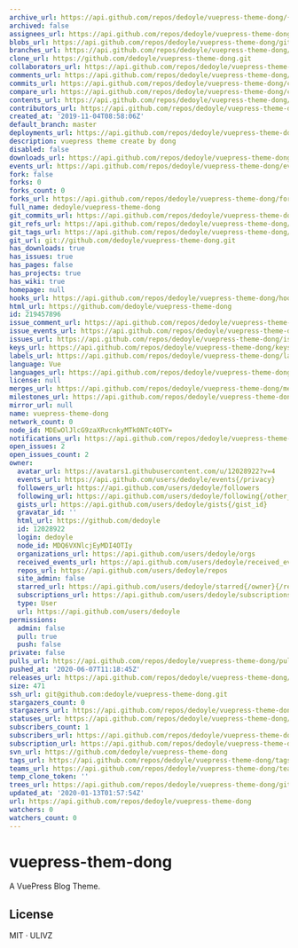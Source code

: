 ```yaml
---
archive_url: https://api.github.com/repos/dedoyle/vuepress-theme-dong/{archive_format}{/ref}
archived: false
assignees_url: https://api.github.com/repos/dedoyle/vuepress-theme-dong/assignees{/user}
blobs_url: https://api.github.com/repos/dedoyle/vuepress-theme-dong/git/blobs{/sha}
branches_url: https://api.github.com/repos/dedoyle/vuepress-theme-dong/branches{/branch}
clone_url: https://github.com/dedoyle/vuepress-theme-dong.git
collaborators_url: https://api.github.com/repos/dedoyle/vuepress-theme-dong/collaborators{/collaborator}
comments_url: https://api.github.com/repos/dedoyle/vuepress-theme-dong/comments{/number}
commits_url: https://api.github.com/repos/dedoyle/vuepress-theme-dong/commits{/sha}
compare_url: https://api.github.com/repos/dedoyle/vuepress-theme-dong/compare/{base}...{head}
contents_url: https://api.github.com/repos/dedoyle/vuepress-theme-dong/contents/{+path}
contributors_url: https://api.github.com/repos/dedoyle/vuepress-theme-dong/contributors
created_at: '2019-11-04T08:58:06Z'
default_branch: master
deployments_url: https://api.github.com/repos/dedoyle/vuepress-theme-dong/deployments
description: vuepress theme create by dong
disabled: false
downloads_url: https://api.github.com/repos/dedoyle/vuepress-theme-dong/downloads
events_url: https://api.github.com/repos/dedoyle/vuepress-theme-dong/events
fork: false
forks: 0
forks_count: 0
forks_url: https://api.github.com/repos/dedoyle/vuepress-theme-dong/forks
full_name: dedoyle/vuepress-theme-dong
git_commits_url: https://api.github.com/repos/dedoyle/vuepress-theme-dong/git/commits{/sha}
git_refs_url: https://api.github.com/repos/dedoyle/vuepress-theme-dong/git/refs{/sha}
git_tags_url: https://api.github.com/repos/dedoyle/vuepress-theme-dong/git/tags{/sha}
git_url: git://github.com/dedoyle/vuepress-theme-dong.git
has_downloads: true
has_issues: true
has_pages: false
has_projects: true
has_wiki: true
homepage: null
hooks_url: https://api.github.com/repos/dedoyle/vuepress-theme-dong/hooks
html_url: https://github.com/dedoyle/vuepress-theme-dong
id: 219457896
issue_comment_url: https://api.github.com/repos/dedoyle/vuepress-theme-dong/issues/comments{/number}
issue_events_url: https://api.github.com/repos/dedoyle/vuepress-theme-dong/issues/events{/number}
issues_url: https://api.github.com/repos/dedoyle/vuepress-theme-dong/issues{/number}
keys_url: https://api.github.com/repos/dedoyle/vuepress-theme-dong/keys{/key_id}
labels_url: https://api.github.com/repos/dedoyle/vuepress-theme-dong/labels{/name}
language: Vue
languages_url: https://api.github.com/repos/dedoyle/vuepress-theme-dong/languages
license: null
merges_url: https://api.github.com/repos/dedoyle/vuepress-theme-dong/merges
milestones_url: https://api.github.com/repos/dedoyle/vuepress-theme-dong/milestones{/number}
mirror_url: null
name: vuepress-theme-dong
network_count: 0
node_id: MDEwOlJlcG9zaXRvcnkyMTk0NTc4OTY=
notifications_url: https://api.github.com/repos/dedoyle/vuepress-theme-dong/notifications{?since,all,participating}
open_issues: 2
open_issues_count: 2
owner:
  avatar_url: https://avatars1.githubusercontent.com/u/12028922?v=4
  events_url: https://api.github.com/users/dedoyle/events{/privacy}
  followers_url: https://api.github.com/users/dedoyle/followers
  following_url: https://api.github.com/users/dedoyle/following{/other_user}
  gists_url: https://api.github.com/users/dedoyle/gists{/gist_id}
  gravatar_id: ''
  html_url: https://github.com/dedoyle
  id: 12028922
  login: dedoyle
  node_id: MDQ6VXNlcjEyMDI4OTIy
  organizations_url: https://api.github.com/users/dedoyle/orgs
  received_events_url: https://api.github.com/users/dedoyle/received_events
  repos_url: https://api.github.com/users/dedoyle/repos
  site_admin: false
  starred_url: https://api.github.com/users/dedoyle/starred{/owner}{/repo}
  subscriptions_url: https://api.github.com/users/dedoyle/subscriptions
  type: User
  url: https://api.github.com/users/dedoyle
permissions:
  admin: false
  pull: true
  push: false
private: false
pulls_url: https://api.github.com/repos/dedoyle/vuepress-theme-dong/pulls{/number}
pushed_at: '2020-06-07T11:18:45Z'
releases_url: https://api.github.com/repos/dedoyle/vuepress-theme-dong/releases{/id}
size: 471
ssh_url: git@github.com:dedoyle/vuepress-theme-dong.git
stargazers_count: 0
stargazers_url: https://api.github.com/repos/dedoyle/vuepress-theme-dong/stargazers
statuses_url: https://api.github.com/repos/dedoyle/vuepress-theme-dong/statuses/{sha}
subscribers_count: 1
subscribers_url: https://api.github.com/repos/dedoyle/vuepress-theme-dong/subscribers
subscription_url: https://api.github.com/repos/dedoyle/vuepress-theme-dong/subscription
svn_url: https://github.com/dedoyle/vuepress-theme-dong
tags_url: https://api.github.com/repos/dedoyle/vuepress-theme-dong/tags
teams_url: https://api.github.com/repos/dedoyle/vuepress-theme-dong/teams
temp_clone_token: ''
trees_url: https://api.github.com/repos/dedoyle/vuepress-theme-dong/git/trees{/sha}
updated_at: '2020-01-13T01:57:54Z'
url: https://api.github.com/repos/dedoyle/vuepress-theme-dong
watchers: 0
watchers_count: 0
---
```


# vuepress-them-dong

A VuePress Blog Theme.

## License

MIT · ULIVZ
